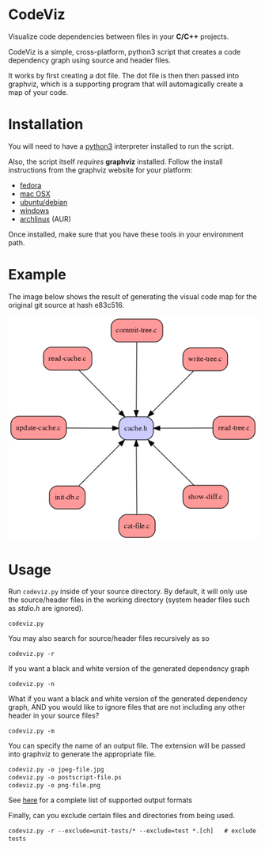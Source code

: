 # CodeViz

Visualize code dependencies between files in your __C/C++__ projects.

CodeViz is a simple, cross-platform, python3 script that creates a code
dependency graph using source and header files.

It works by first creating a dot file. The dot file is then then passed into
graphviz, which is a supporting program that will automagically create a map
of your code.


# Installation

You will need to have a [python3](http://www.python.org) interpreter installed
to run the script.

Also, the script itself _requires_ __graphviz__ installed. Follow the install
instructions from the graphviz website for your platform:

* [fedora](http://www.graphviz.org/Download_linux_fedora.php)
* [mac OSX](http://www.graphviz.org/Download_macos.php)
* [ubuntu/debian](http://www.graphviz.org/Download_linux_ubuntu.php)
* [windows](http://graphviz.org/Download_windows.php)
* [archlinux](https://www.archlinux.org/packages/extra/x86_64/graphviz/) (AUR)

Once installed, make sure that you have these tools in your environment path.


# Example

The image below shows the result of generating the visual code map for the
original git source at hash e83c516.

![git e83c516](example.png)


# Usage

Run `codeviz.py` inside of your source directory. By default, it will only use
the source/header files in the working directory (system header files such as
_stdio.h_ are ignored).

```
codeviz.py
```

You may also search for source/header files recursively as so

```
codeviz.py -r
```

If you want a black and white version of the generated dependency graph

```
codeviz.py -n
```

What if you want a black and white version of the generated dependency
graph, AND you would like to ignore files that are not including any other header
in your source files?

```
codeviz.py -m
```

You can specify the name of an output file. The extension will be passed into
graphviz to generate the appropriate file.

```
codeviz.py -o jpeg-file.jpg
codeviz.py -o postscript-file.ps
codeviz.py -o png-file.png
```

See [here](http://www.graphviz.org/doc/info/output.html) for a complete list
of supported output formats

Finally, can you exclude certain files and directories from being used.

```
codeviz.py -r --exclude=unit-tests/* --exclude=test *.[ch]   # exclude tests
```
